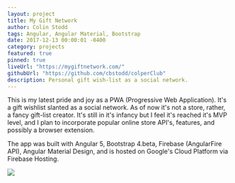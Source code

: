 ```yaml
---
layout: project
title: My Gift Network
author: Colin Stodd
tags: Angular, Angular Material, Bootstrap
date: 2017-12-13 00:00:01 -0400
category: projects
featured: true
pinned: true
liveUrl: "https://mygiftnetwork.com/"
githubUrl: "https://github.com/cbstodd/colperClub"
description: Personal gift wish-list as a social network.
---
```


This is my latest pride and joy as a PWA (Progressive Web Application). It's a gift wishlist slanted as a social network. As of now it's not a store, rather, a fancy gift-list creator. It's still in it's infancy but I feel it's reached it's MVP level, and I plan to incorporate popular online store API's, features, and possibly a browser extension.

The app was built with Angular 5, Bootstrap 4.beta, Firebase (AngularFire API), Angular Material Design, and is hosted on Google's Cloud Platform via Firebase Hosting.

<img src="https://res.cloudinary.com/colinstodd-com/image/upload/gsuzeydqlrkntgdxofcc.png" class="image fit">